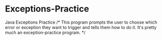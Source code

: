 # Exceptions-Practice
Java Exceptions Practice
/*
This program prompts the user to choose which error or exception they want to trigger and tells them how to do it.
It's pretty much an exception-practice program.
*/
